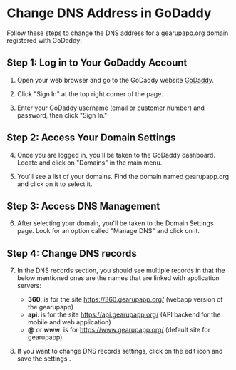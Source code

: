 # Change DNS Address in GoDaddy

Follow these steps to change the DNS address for a gearupapp.org domain registered with GoDaddy:

## Step 1: Log in to Your GoDaddy Account

1. Open your web browser and go to the GoDaddy website [GoDaddy](https://www.godaddy.com/).

2. Click "Sign In" at the top right corner of the page.

3. Enter your GoDaddy username (email or customer number) and password, then click "Sign In."

## Step 2: Access Your Domain Settings

4. Once you are logged in, you'll be taken to the GoDaddy dashboard. Locate and click on "Domains" in the main menu.

5. You'll see a list of your domains. Find the domain named gearupapp.org and click on it to select it.

## Step 3: Access DNS Management

6. After selecting your domain, you'll be taken to the Domain Settings page. Look for an option called "Manage DNS" and click on it.

## Step 4: Change DNS records

7. In the DNS records section, you should see multiple records in that the below mentioned ones are the names that are linked with application servers:

   - **360**: is for the site https://360.gearupapp.org/ (webapp version of the gearupapp)
   - **api**: is for the site https://api.gearupapp.org/ (API backend for the mobile and web application)
   - **@** or **www**: is for https://www.gearupapp.org/ (default site for gearupapp)

8. If you want to change DNS records settings, click on the edit icon and save the settings .
